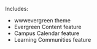 Includes:
* wwwevergreen theme 
* Evergreen Content feature 
* Campus Calendar feature 
* Learning Communities feature 